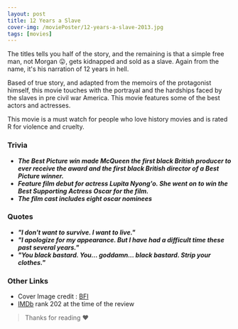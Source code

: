 ```yaml
---
layout: post
title: 12 Years a Slave
cover-img: /moviePoster/12-years-a-slave-2013.jpg
tags: [movies]
---
```


The titles tells you half of the story, and the remaining is that 
a simple free man, not Morgan 😛, gets kidnapped and sold as a slave. 
Again from the name, it's his narration of 12 years in hell. 

Based of true story, and adapted from the memoirs of the protagonist 
himself, this movie touches with the portrayal and the hardships faced
by the slaves in pre civil war America. This movie features some of
the best actors and actresses. 

This movie is a must watch for people who love history movies and is 
rated R for violence and cruelty.

### Trivia
* ***The Best Picture win made McQueen the first black British producer to ever receive the award and the first black British director of a Best Picture winner.***
* ***Feature film debut for actress Lupita Nyong'o. She went on to win the Best Supporting Actress Oscar for the film.***
* ***The film cast includes eight oscar nominees***

### Quotes
* ***"I don't want to survive. I want to live."***
* ***"I apologize for my appearance. But I have had a difficult time these past several years."***
* ***"You black bastard. You... goddamn... black bastard. Strip your clothes."***

### Other Links
* Cover Image credit : [BFI](https://www.bfi.org.uk/sites/bfi.org.uk/files/styles/full/public/image/12-years-a-slave-2013-003-row-of-slaves-in-cotton-shed.jpg)
* [IMDb](https://www.imdb.com/title/tt2024544/) rank 202 at the time of the review



> Thanks for reading ❤



